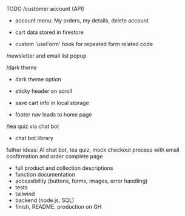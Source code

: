 TODO
/customer account (API)
- account menu: My orders, my details, delete account
- cart data stored in firestore

- custom 'useForm' hook for repeated form related code

/newsletter and email list popup

/dark theme
- dark theme option

- sticky header on scroll
- save cart info in local storage 
- footer nav leads to home page

/tea quiz via chat bot 
- chat bot library

futher ideas:
AI chat bot, tea quiz, mock checkout process with email confirmation and order complete page

- full product and collection descriptions
- function documentation
- accessibility (buttons, forms, images, error handling)
- tests
- tailwind
- backend (node.js, SQL)
- finish, README, production on GH